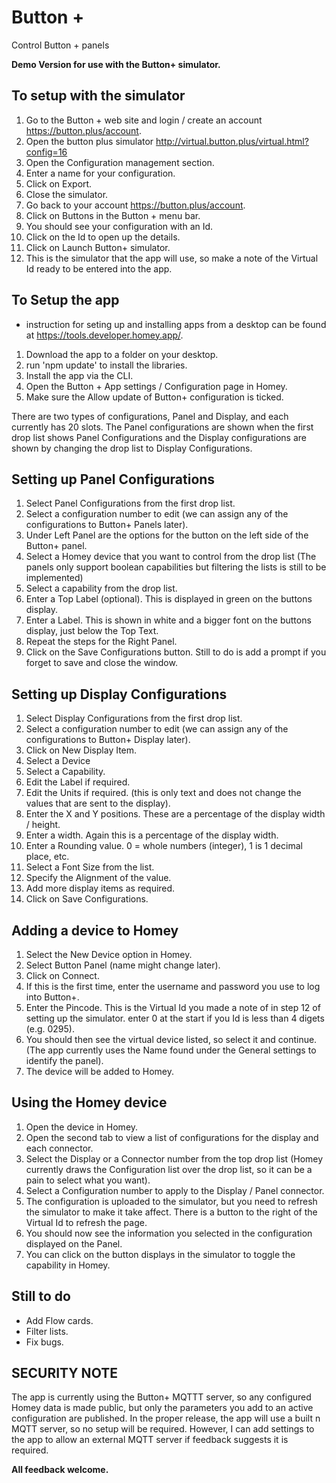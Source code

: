 # Button +

Control Button + panels

**Demo Version for use with the Button+ simulator.**

## To setup with the simulator

1. Go to the Button + web site and login / create an account <https://button.plus/account>.
2. Open the button plus simulator <http://virtual.button.plus/virtual.html?config=16>
3. Open the Configuration management section.
4. Enter a name for your configuration.
5. Click on Export.
6. Close the simulator.
7. Go back to your account <https://button.plus/account>.
8. Click on Buttons in the Button + menu bar.
9. You should see your configuration with an Id.
10. Click on the Id to open up the details.
11. Click on Launch Button+ simulator.
12. This is the simulator that the app will use, so make a note of the Virtual Id ready to be entered into the app.

## To Setup the app

* instruction for seting up and installing apps from a desktop can be found at <https://tools.developer.homey.app/>.

1. Download the app to a folder on your desktop.
2. run 'npm update' to install the libraries.
3. Install the app via the CLI.
4. Open the Button + App settings / Configuration page in Homey.
5. Make sure the Allow update of Button+ configuration is ticked.

There are two types of configurations, Panel and Display, and each currently has 20 slots.
The Panel configurations are shown when the first drop list shows Panel Configurations and the Display configurations are shown by changing the drop list to Display Configurations.

## Setting up Panel Configurations

1. Select Panel Configurations from the first drop list.
2. Select a configuration number to edit (we can assign any of the configurations to Button+ Panels later).
3. Under Left Panel are the options for the button on the left side of the Button+ panel.
4. Select a Homey device that you want to control from the drop list (The panels only support boolean capabilities but filtering the lists is still to be implemented)
5. Select a capability from the drop list.
6. Enter a Top Label (optional). This is displayed in green on the buttons display.
7. Enter a Label. This is shown in white and a bigger font on the buttons display, just below the Top Text.
8. Repeat the steps for the Right Panel.
9. Click on the Save Configurations button. Still to do is add a prompt if you forget to save and close the window.

## Setting up Display Configurations

1. Select Display Configurations from the first drop list.
2. Select a configuration number to edit (we can assign any of the configurations to Button+ Display later).
3. Click on New Display Item.
4. Select a Device
5. Select a Capability.
6. Edit the Label if required.
7. Edit the Units if required. (this is only text and does not change the values that are sent to the display).
8. Enter the X and Y positions. These are a percentage of the display width / height.
9. Enter a width. Again this is a percentage of the display width.
10. Enter a Rounding value. 0 = whole numbers (integer), 1 is 1 decimal place, etc.
11. Select a Font Size from the list.
12. Specify the Alignment of the value.
13. Add more display items as required.
14. Click on Save Configurations.

## Adding a device to Homey

1. Select the New Device option in Homey.
2. Select Button Panel (name might change later).
3. Click on Connect.
4. If this is the first time, enter the username and password you use to log into Button+.
5. Enter the Pincode. This is the Virtual Id you made a note of in step 12 of setting up the simulator. enter 0 at the start if you Id is less than 4 digets (e.g. 0295).
6. You should then see the virtual device listed, so select it and continue. (The app currently uses the Name found under the General settings to identify the panel).
7. The device will be added to Homey.

## Using the Homey device

1. Open the device in Homey.
2. Open the second tab to view a list of configurations for the display and each connector.
3. Select the Display or a Connector number from the top drop list (Homey currently draws the Configuration list over the drop list, so it can be a pain to select what you want).
4. Select a Configuration number to apply to the Display / Panel connector.
5. The configuration is uploaded to the simulator, but you need to refresh the simulator to make it take affect. There is a button to the right of the Virtual Id to refresh the page.
6. You should now see the information you selected in the configuration displayed on the Panel.
7. You can click on the button displays in the simulator to toggle the capability in Homey.

## Still to do

* Add Flow cards.
* Filter lists.
* Fix bugs.

## SECURITY NOTE

The app is currently using the Button+ MQTTT server, so any configured Homey data is made public, but only the parameters you add to an active configuration are published.
In the proper release, the app will use a built n MQTT server, so no setup will be required. However, I can add settings to the app to allow an external MQTT server if feedback suggests it is required.

**All feedback welcome.**
